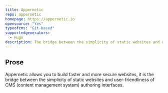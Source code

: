 ```yaml
---
title: Appernetic
repo: appernetic
homepage: https://appernetic.io
opensource: "Yes"
typeofcms: "Git-based"
supportedgenerators:
  - Hugo
description: The bridge between the simplicity of static websites and user-friendliness of CMS.
---
```

## Prose
Appernetic allows you to build faster and more secure websites, it is the bridge between the simplicity of static websites and user-friendliness of CMS (content management system) authoring interfaces.
